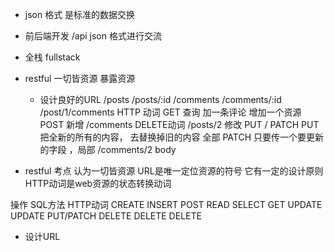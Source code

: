 - json 格式 是标准的数据交换
- 前后端开发  /api  json 格式进行交流
- 全栈 fullstack 

- restful  一切皆资源
  暴露资源 
  - 设计良好的URL
  /posts
  /posts/:id 
  /comments
  /comments/:id
  /post/1/comments
 HTTP 动词
  GET  查询
  加一条评论  增加一个资源
  POST 新增  /comments
DELETE动词  /posts/2
修改   PUT / PATCH
PUT 把全新的所有的内容， 去替换掉旧的内容 全部
PATCH  只要传一个要更新的字段 ，局部
/comments/2   body   

- restful 考点
 认为一切皆资源 URL是唯一定位资源的符号
 它有一定的设计原则
 HTTP动词是web资源的状态转换动词


 操作       SQL方法     HTTP动词
CREATE      INSERT     POST
READ        SELECT    GET 
UPDATE      UPDATE    PUT/PATCH
DELETE      DELETE    DELETE
- 设计URL
